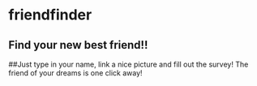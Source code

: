 # friendfinder
## Find your new best friend!!
##Just type in your name, link a nice picture and fill out the survey! The friend of your dreams is one click away!
